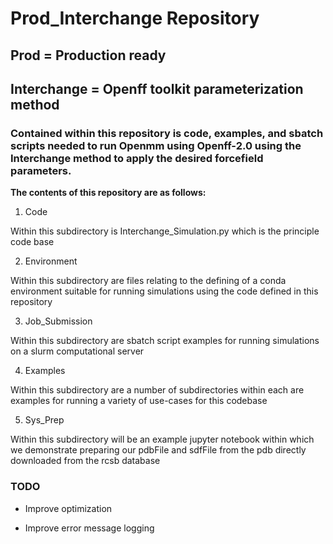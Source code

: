 # Prod_Interchange Repository

## Prod = Production ready

## Interchange = Openff toolkit parameterization method

### Contained within this repository is code, examples, and sbatch scripts needed to run Openmm using Openff-2.0 using the Interchange method to apply the desired forcefield parameters. 

**The contents of this repository are as follows:**

1. Code

Within this subdirectory is Interchange_Simulation.py which is the principle code base

2. Environment

Within this subdirectory are files relating to the defining of a conda environment suitable for running simulations using the code defined in this repository

3. Job_Submission

Within this subdirectory are sbatch script examples for running simulations on a slurm computational server

4. Examples

Within this subdirectory are a number of subdirectories within each are examples for running a variety of use-cases for this codebase

5. Sys_Prep

Within this subdirectory will be an example jupyter notebook within which we demonstrate preparing our pdbFile and sdfFile from the pdb directly downloaded from the rcsb database


### TODO

- Improve optimization

- Improve error message logging
